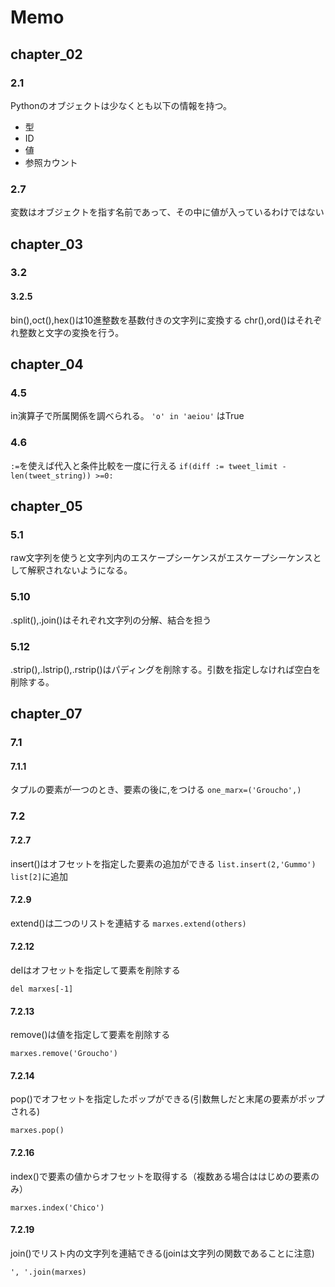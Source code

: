 # Memo

## chapter_02

### 2.1

Pythonのオブジェクトは少なくとも以下の情報を持つ。

- 型
- ID
- 値
- 参照カウント

### 2.7

変数はオブジェクトを指す名前であって、その中に値が入っているわけではない

## chapter_03

### 3.2

#### 3.2.5

bin(),oct(),hex()は10進整数を基数付きの文字列に変換する
chr(),ord()はそれぞれ整数と文字の変換を行う。

## chapter_04

### 4.5

in演算子で所属関係を調べられる。
``` 'o' in 'aeiou' ``` はTrue

### 4.6

`:=`を使えば代入と条件比較を一度に行える
``` if(diff := tweet_limit -len(tweet_string)) >=0: ```

## chapter_05

### 5.1

raw文字列を使うと文字列内のエスケープシーケンスがエスケープシーケンスとして解釈されないようになる。

### 5.10

.split(),.join()はそれぞれ文字列の分解、結合を担う

### 5.12

.strip(),.lstrip(),.rstrip()はパディングを削除する。引数を指定しなければ空白を削除する。

## chapter_07

### 7.1

#### 7.1.1

タプルの要素が一つのとき、要素の後に,をつける
```one_marx=('Groucho',)```

### 7.2

#### 7.2.7

insert()はオフセットを指定した要素の追加ができる
```list.insert(2,'Gummo')```
`list[2]`に追加

#### 7.2.9

extend()は二つのリストを連結する
```marxes.extend(others)```

#### 7.2.12

delはオフセットを指定して要素を削除する

```del marxes[-1]```

#### 7.2.13

remove()は値を指定して要素を削除する

```marxes.remove('Groucho')```

#### 7.2.14

pop()でオフセットを指定したポップができる(引数無しだと末尾の要素がポップされる)

```marxes.pop()```

#### 7.2.16

index()で要素の値からオフセットを取得する（複数ある場合ははじめの要素のみ）

```marxes.index('Chico')```

#### 7.2.19

join()でリスト内の文字列を連結できる(joinは文字列の関数であることに注意)

```', '.join(marxes)```
